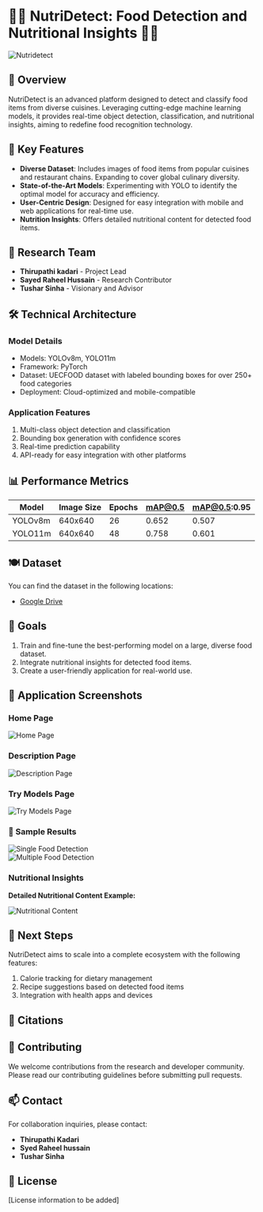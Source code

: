 # 🍔🍟 NutriDetect: Food Detection and Nutritional Insights 🍞🍕
<div>
  <img src="/Images/NutriDetect.png" alt="Nutridetect" />
</div>

## 🍴 Overview  
NutriDetect is an advanced platform designed to detect and classify food items from diverse cuisines. Leveraging cutting-edge machine learning models, it provides real-time object detection, classification, and nutritional insights, aiming to redefine food recognition technology.

## 🔬 Key Features  
- **Diverse Dataset**: Includes images of food items from popular cuisines and restaurant chains. Expanding to cover global culinary diversity.  
- **State-of-the-Art Models**: Experimenting with YOLO to identify the optimal model for accuracy and efficiency.  
- **User-Centric Design**: Designed for easy integration with mobile and web applications for real-time use.  
- **Nutrition Insights**: Offers detailed nutritional content for detected food items.  

## 👥 Research Team  
- **Thirupathi kadari** - Project Lead
- **Sayed Raheel Hussain** - Research Contributor 
- **Tushar Sinha** - Visionary and Advisor  
  

## 🛠 Technical Architecture  

### Model Details  
- Models: YOLOv8m, YOLO11m  
- Framework: PyTorch 
- Dataset: UECFOOD dataset with labeled bounding boxes for over 250+ food categories 
- Deployment: Cloud-optimized and mobile-compatible  

### Application Features  
1. Multi-class object detection and classification  
2. Bounding box generation with confidence scores  
3. Real-time prediction capability  
4. API-ready for easy integration with other platforms  


## 📊 Performance Metrics  

| Model    | Image Size | Epochs | mAP@0.5 | mAP@0.5:0.95 |
|----------|------------|--------|---------|--------------|
| YOLOv8m  | 640x640    | 26     | 0.652   | 0.507        |
| YOLO11m  | 640x640    | 48     | 0.758   | 0.601        | 

## 🍽 Dataset
You can find the dataset in the following locations:
- [Google Drive](https://drive.google.com/drive/folders/14rJclN97hZqe6bmGkTjnvPaDBBIF4v5w)
  

## 🎯 Goals  
1. Train and fine-tune the best-performing model on a large, diverse food dataset.  
2. Integrate nutritional insights for detected food items.  
3. Create a user-friendly application for real-world use.  

## 📱 Application Screenshots  

### Home Page  
<div>
  <img src="./Images/Home_page.png" alt="Home Page" >
</div>

### Description Page  
<div>
  <img src="./Images/Description_page.png" alt="Description Page" >
</div>

### Try Models Page  
<div>
  <img src="./Images/Try_models.png" alt="Try Models Page" >
</div>


### 🍔 Sample Results 


<div>
  <img src="./Images/Prediction_1.png" alt="Single Food Detection" >
</div>

<div>
  <img src="./Images/Prediction_2.png" alt="Multiple Food Detection" >
</div>

### Nutritional Insights  
**Detailed Nutritional Content Example:**  
<div>
  <img src="./Images/Nutritional_content.png" alt="Nutritional Content">
</div>


## 🔗 Next Steps  
NutriDetect aims to scale into a complete ecosystem with the following features:  
1. Calorie tracking for dietary management  
2. Recipe suggestions based on detected food items  
3. Integration with health apps and devices 

## 📄 Citations  


## 🤝 Contributing  
We welcome contributions from the research and developer community. Please read our contributing guidelines before submitting pull requests.

## 📫 Contact  
For collaboration inquiries, please contact:  
- **Thirupathi Kadari**
- **Syed Raheel hussain**
- **Tushar Sinha**  

## 📃 License  
[License information to be added]
